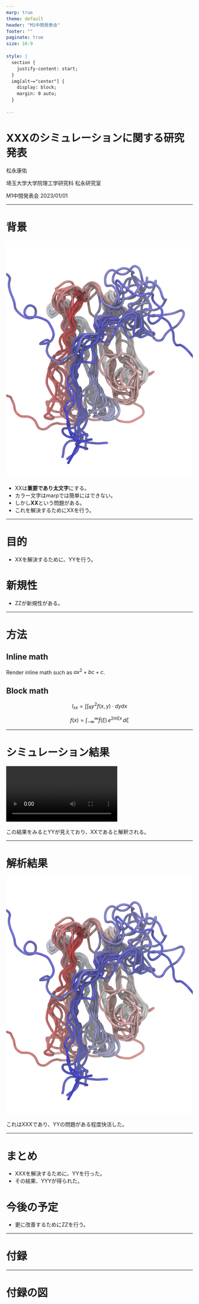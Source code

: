 ```yaml
---
marp: true
theme: default
header: "M1中間発表会"
footer: ""
paginate: true
size: 16:9

style: |
  section {
    justify-content: start;
  }
  img[alt~="center"] {
    display: block;
    margin: 0 auto;
  }

---
```


<style scoped>section { justify-content: center; }</style>

# XXXのシミュレーションに関する研究発表

松永康佑

埼玉大学大学院理工学研究科 松永研究室

M1中間発表会 2023/01/01

---
# 背景

![bg right width:500px](introduction.png)

- XXは**重要であり太文字**にする。
- カラー文字はmarpでは簡単にはできない。
- しかし**XX**という問題がある。
- これを解決するためにXXを行う。

---
# 目的

- XXを解決するために、YYを行う。

# 新規性

- ZZが新規性がある。

---
# 方法

## Inline math
Render inline math such as $ax^2+bc+c$.

## Block math
$$ I_{xx}=\int\int_Ry^2f(x,y)\cdot{}dydx $$

$$
f(x) =
  \int_{-\infty}^\infty
  \hat f(\xi)\,e^{2 \pi i \xi x}
  \,d\xi
$$

---
# シミュレーション結果

![autoplay loop muted](ak.mp4)

この結果をみるとYYが見えており、XXであると解釈される。

---
# 解析結果

![height:400px center](introduction.png)


これはXXXであり、YYの問題がある程度快活した。

---
# まとめ

- XXXを解決するために、YYを行った。
- その結果、YYYが得られた。

# 今後の予定

- 更に改善するためにZZを行う。

---
# 付録


---
# 付録の図

